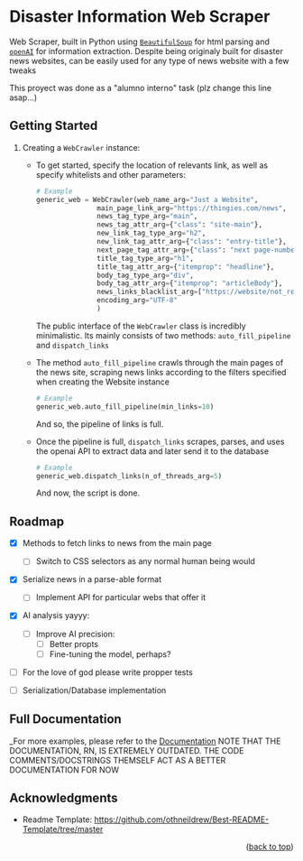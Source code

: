 <!-- Improved compatibility of back to top link: See: https://github.com/othneildrew/Best-README-Template/pull/73 -->
<a name="readme-top"></a>
<!--
*** Thanks for checking out the Best-README-Template. If you have a suggestion
*** that would make this better, please fork the repo and create a pull request
*** or simply open an issue with the tag "enhancement".
*** Don't forget to give the project a star!
*** Thanks again! Now go create something AMAZING! :D
-->



<!-- PROJECT SHIELDS -->
<!--
*** I'm using markdown "reference style" links for readability.
*** Reference links are enclosed in brackets [ ] instead of parentheses ( ).
*** See the bottom of this document for the declaration of the reference variables
*** for contributors-url, forks-url, etc. This is an optional, concise syntax you may use.
*** https://www.markdownguide.org/basic-syntax/#reference-style-links -->

# Disaster Information Web Scraper
Web Scraper, built in Python using [`BeautifulSoup`](https://pypi.org/project/beautifulsoup4/) for html parsing and [`openAI`](https://openai.com/) for information extraction.
Despite being originaly built for disaster news websites, can be easily used for any type of news website with a few tweaks 


This proyect was done as a "alumno interno" task (plz change this line asap...)

## Getting Started
1. Creating a `WebCrawler` instance:
    - To get started, specify the location of relevants link, as well as specify whitelists and other parameters:
      ```py
      # Example
      generic_web = WebCrawler(web_name_arg="Just a Website",
                     main_page_link_arg="https://thingies.com/news",
                     news_tag_type_arg="main",
                     news_tag_attr_arg={"class": "site-main"},
                     new_link_tag_type_arg="h2",
                     new_link_tag_attr_arg={"class": "entry-title"},
                     next_page_tag_attr_arg={"class": "next page-numbers"},
                     title_tag_type_arg="h1",
                     title_tag_attr_arg={"itemprop": "headline"},
                     body_tag_type_arg="div",
                     body_tag_attr_arg={"itemprop": "articleBody"},
                     news_links_blacklist_arg=["https://website/not_related_stuff/.+"],
                     encoding_arg="UTF-8"
                     )
      ```
      The public interface of the `WebCrawler` class is incredibly minimalistic. Its mainly consists of two methods: `auto_fill_pipeline` and `dispatch_links`
      
    - The method  `auto_fill_pipeline` crawls through the main pages of the news site, scraping news links according to the filters specified when creating the Website instance
      ```py
      # Example
      generic_web.auto_fill_pipeline(min_links=10)
      ```
      And so, the pipeline of links is full.

    - Once the pipeline is full, `dispatch_links` scrapes, parses, and uses the openai API to extract data and later send it to the database
      ```py
      # Example
      generic_web.dispatch_links(n_of_threads_arg=5)
      ```
      And now, the script is done.


<!-- ROADMAP -->
## Roadmap

- [x] Methods to fetch links to news from the main page
    - [ ] Switch to CSS selectors as any normal human being would
- [x] Serialize news in a parse-able format
    - [ ] Implement API for particular webs that offer it 
- [x] AI analysis yayyy:
    - [ ] Improve AI precision:
        - [ ] Better propts
        - [ ] Fine-tuning the model, perhaps?
- [ ] For the love of god please write propper tests
- [ ] Serialization/Database implementation


<!-- Doctumentation  -->
## Full Documentation

_For more examples, please refer to the [Documentation](Documentacion(EXTREMELY%20OUTDATED).pdf)
NOTE THAT THE DOCUMENTATION, RN, IS EXTREMELY OUTDATED. THE CODE COMMENTS/DOCSTRINGS THEMSELF ACT AS A BETTER DOCUMENTATION FOR NOW

<!-- ACKNOWLEDGMENTS -->
## Acknowledgments

* Readme Template: https://github.com/othneildrew/Best-README-Template/tree/master

<p align="right">(<a href="#readme-top">back to top</a>)</p>

 
